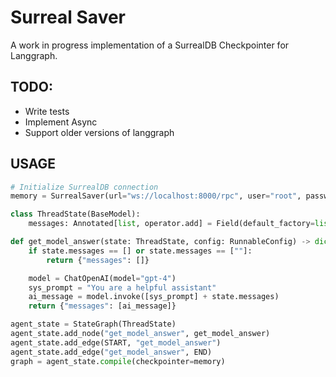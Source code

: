 
# Surreal Saver

A work in progress implementation of a SurrealDB Checkpointer for Langgraph.


## TODO:

- Write tests
- Implement Async
- Support older versions of langgraph

## USAGE

```python
# Initialize SurrealDB connection
memory = SurrealSaver(url="ws://localhost:8000/rpc", user="root", password="root", namespace="ns", database="db")

class ThreadState(BaseModel):
    messages: Annotated[list, operator.add] = Field(default_factory=list)

def get_model_answer(state: ThreadState, config: RunnableConfig) -> dict:
    if state.messages == [] or state.messages == [""]:
        return {"messages": []}

    model = ChatOpenAI(model="gpt-4")
    sys_prompt = "You are a helpful assistant"
    ai_message = model.invoke([sys_prompt] + state.messages)
    return {"messages": [ai_message]}

agent_state = StateGraph(ThreadState)
agent_state.add_node("get_model_answer", get_model_answer)
agent_state.add_edge(START, "get_model_answer")
agent_state.add_edge("get_model_answer", END)
graph = agent_state.compile(checkpointer=memory)
```